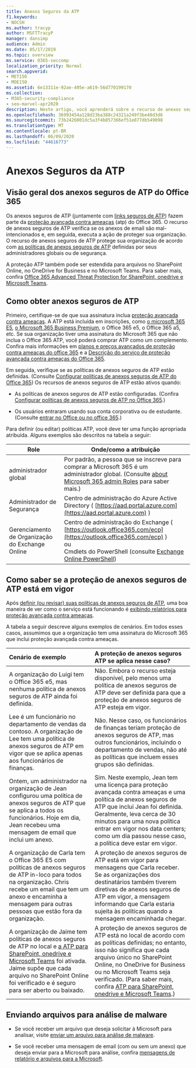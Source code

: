 ```yaml
---
title: Anexos Seguros da ATP
f1.keywords:
- NOCSH
ms.author: tracyp
author: MSFTTracyP
manager: dansimp
audience: Admin
ms.date: 05/17/2019
ms.topic: overview
ms.service: O365-seccomp
localization_priority: Normal
search.appverid:
- MET150
- MOE150
ms.assetid: 6e13311e-92ae-495e-a619-56d770199170
ms.collection:
- M365-security-compliance
- seo-marvel-apr2020
description: Neste artigo, você aprenderá sobre o recurso de anexos seguros de ATP para o Office 365 e como obter o recurso para sua assinatura.
ms.openlocfilehash: 36993454a128d23ba388c24321a249f3be40d3d6
ms.sourcegitcommit: 73b2426001dc5a3f4b857366ef51e877db549098
ms.translationtype: MT
ms.contentlocale: pt-BR
ms.lasthandoff: 06/09/2020
ms.locfileid: "44616773"
---
```

# <a name="atp-safe-attachments"></a>Anexos Seguros da ATP

## <a name="overview-of-office-365-atp-safe-attachments"></a>Visão geral dos anexos seguros de ATP do Office 365

Os anexos seguros de ATP (juntamente com [links seguros de ATP](atp-safe-links.md)) fazem parte da [proteção avançada contra ameaças](office-365-atp.md) (atp) do Office 365. O recurso de anexos seguros de ATP verifica se os anexos de email são mal-intencionados e, em seguida, executa a ação de proteger sua organização. O recurso de anexos seguros de ATP protege sua organização de acordo com [as políticas de anexos seguros de ATP](set-up-atp-safe-attachments-policies.md) definidas por seus administradores globais ou de segurança.

A proteção ATP também pode ser estendida para arquivos no SharePoint Online, no OneDrive for Business e no Microsoft Teams. Para saber mais, confira [Office 365 Advanced Threat Protection for SharePoint, onedrive e Microsoft Teams](atp-for-spo-odb-and-teams.md).

## <a name="how-to-get-atp-safe-attachments"></a>Como obter anexos seguros de ATP

Primeiro, certifique-se de que sua assinatura inclua [proteção avançada contra ameaças](office-365-atp.md). A ATP está incluída em inscrições, como [o microsoft 365 E5](https://www.microsoft.com/microsoft-365/enterprise/home), [o Microsoft 365 Business Premium](https://www.microsoft.com/microsoft-365/business), o Office 365 e5, o Office 365 a5, etc. Se sua organização tiver uma assinatura do Microsoft 365 que não inclua o Office 365 ATP, você poderá comprar ATP como um complemento. Confira mais informações em [planos e preços avançados de proteção contra ameaças do office 365](https://products.office.com/exchange/advance-threat-protection) e a [Descrição do serviço de proteção avançada contra ameaças do Office 365](https://docs.microsoft.com/office365/servicedescriptions/office-365-advanced-threat-protection-service-description).

Em seguida, verifique se as políticas de anexos seguros de ATP estão definidas. (Consulte [Configurar políticas de anexos seguros de ATP do Office 365](set-up-atp-safe-attachments-policies.md)) Os recursos de anexos seguros de ATP estão ativos quando:

- As políticas de anexos seguros de ATP estão configuradas. (Confira [Configurar políticas de anexos seguros de ATP no Office 365](set-up-atp-safe-attachments-policies.md).)

- Os usuários entraram usando sua conta corporativa ou de estudante. (Consulte [entrar no Office ou no office 365](https://support.office.com/article/b9582171-fd1f-4284-9846-bdd72bb28426).)

Para definir (ou editar) políticas ATP, você deve ter uma função apropriada atribuída. Alguns exemplos são descritos na tabela a seguir:

|Role|Onde/como a atribuição|
|---------|---------|
|administrador global|Por padrão, a pessoa que se inscreve para comprar a Microsoft 365 é um administrador global. (Consulte [about Microsoft 365 admin Roles](https://docs.microsoft.com/microsoft-365/admin/add-users/about-admin-roles) para saber mais.)|
|Administrador de Segurança|Centro de administração do Azure Active Directory ( [https://aad.portal.azure.com](https://aad.portal.azure.com) )|
|Gerenciamento de Organização do Exchange Online|Centro de administração do Exchange ( [https://outlook.office365.com/ecp](https://outlook.office365.com/ecp) ) <br>ou <br>  Cmdlets do PowerShell (consulte [Exchange Online PowerShell](https://docs.microsoft.com/powershell/exchange/exchange-online-powershell))|

## <a name="how-to-know-if-atp-safe-attachments-protection-is-in-place"></a>Como saber se a proteção de anexos seguros de ATP está em vigor

Após [definir (ou revisar) suas políticas de anexos seguros de ATP](set-up-atp-safe-attachments-policies.md), uma boa maneira de ver como o serviço está funcionando é [exibindo relatórios para proteção avançada contra ameaças](view-reports-for-atp.md).

A tabela a seguir descreve alguns exemplos de cenários. Em todos esses casos, assumimos que a organização tem uma assinatura do Microsoft 365 que inclui proteção avançada contra ameaças.

|**Cenário de exemplo**|**A proteção de anexos seguros ATP se aplica nesse caso?**|
|:-----|:-----|
|A organização do Luigi tem o Office 365 e5, mas nenhuma política de anexos seguros de ATP ainda foi definida.|Não. Embora o recurso esteja disponível, pelo menos uma política de anexos seguros de ATP deve ser definida para que a proteção de anexos seguros de ATP esteja em vigor.|
|Lee é um funcionário no departamento de vendas da contoso. A organização de Lee tem uma política de anexos seguros de ATP em vigor que se aplica apenas aos funcionários de finanças.|Não. Nesse caso, os funcionários de finanças teriam proteção de anexos seguros de ATP, mas outros funcionários, incluindo o departamento de vendas, não até as políticas que incluem esses grupos são definidas.|
|Ontem, um administrador na organização de Jean configurou uma política de anexos seguros de ATP que se aplica a todos os funcionários. Hoje em dia, Jean recebeu uma mensagem de email que inclui um anexo.|Sim. Neste exemplo, Jean tem uma licença para proteção avançada contra ameaças e uma política de anexos seguros de ATP que inclui Jean foi definida. Geralmente, leva cerca de 30 minutos para uma nova política entrar em vigor nos data centers; como um dia passou nesse caso, a política deve estar em vigor.|
|A organização de Carla tem o Office 365 E5 com políticas de anexos seguros de ATP in-loco para todos na organização. Chris recebe um email que tem um anexo e encaminha a mensagem para outras pessoas que estão fora da organização.|A proteção de anexos seguros de ATP está em vigor para mensagens que Carla receber. Se as organizações dos destinatários também tiverem diretivas de anexos seguros de ATP em vigor, a mensagem informando que Carla estaria sujeita às políticas quando a mensagem encaminhada chegar.|
|A organização de Jaime tem políticas de anexos seguros de ATP no local e [a ATP para SharePoint, onedrive e Microsoft Teams](atp-for-spo-odb-and-teams.md) foi ativada. Jaime supõe que cada arquivo no SharePoint Online foi verificado e é seguro para ser aberto ou baixado.|A proteção de anexos seguros de ATP está no local de acordo com as políticas definidas; no entanto, isso não significa que cada arquivo único no SharePoint Online, no OneDrive for Business ou no Microsoft Teams seja verificado. (Para saber mais, confira [ATP para SharePoint, onedrive e Microsoft Teams](atp-for-spo-odb-and-teams.md).)|

## <a name="submitting-files-for-malware-analysis"></a>Enviando arquivos para análise de malware

- Se você receber um arquivo que deseja solicitar à Microsoft para analisar, visite [enviar um arquivo para análise de malware](https://aka.ms/wdsi/submit).

- Se você receber uma mensagem de email (com ou sem um anexo) que deseja enviar para a Microsoft para análise, confira [mensagens de relatório e arquivos para a Microsoft](report-junk-email-messages-to-microsoft.md).
